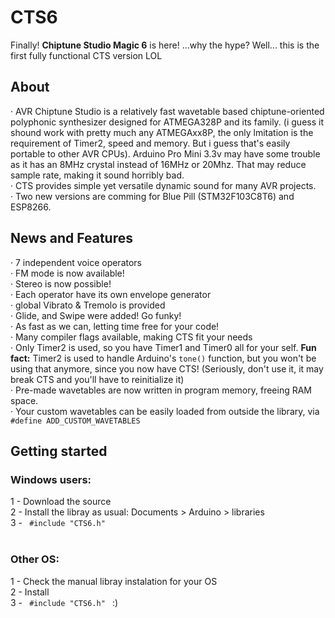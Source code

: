 # CTS6
Finally! **Chiptune Studio Magic 6** is here! ...why the hype? Well... this is the first fully functional CTS version LOL

## About
· AVR Chiptune Studio is a relatively fast wavetable based chiptune-oriented polyphonic synthesizer designed for ATMEGA328P and its family. (i guess it shound work with pretty much any ATMEGAxx8P, the only lmitation is the requirement of Timer2, speed and memory. But i guess that's easily portable to other AVR CPUs). Arduino Pro Mini 3.3v may have some trouble as it has an 8MHz crystal instead of 16MHz or 20Mhz. That may reduce sample rate, making it sound horribly bad. 
<br> · CTS provides simple yet versatile dynamic sound for many AVR projects.
<br> · Two new versions are comming for Blue Pill (STM32F103C8T6) and ESP8266. 

## News and Features
 · 7 independent voice operators<br>
 · FM mode is now available!<br>
 · Stereo is now possible!<br>
 · Each operator have its own envelope generator<br>
 · global Vibrato & Tremolo is provided <br>
 · Glide, and Swipe were added! Go funky!<br>
 · As fast as we can, letting time free for your code!<br>
 · Many compiler flags available, making CTS fit your needs<br>
 · Only Timer2 is used, so you have Timer1 and Timer0 all for your self. **Fun fact:** Timer2 is used to handle Arduino's <code>tone()</code> function, but you won't be using that anymore, since you now have CTS! (Seriously, don't use it, it may break CTS and you'll have to reinitialize it)<br>
 · Pre-made wavetables are now written in program memory, freeing RAM space.<br>
 · Your custom wavetables can be easily loaded from outside the library, via <code>#define ADD_CUSTOM_WAVETABLES</code><br>
 
 ## Getting started
 ### Windows users:
 1 - Download the source <br>
 2 - Install the libray as usual: Documents > Arduino > libraries <br>
 3 - <code> #include "CTS6.h" </code> <br>
 ### Other OS:
 1 - Check the manual libray instalation for your OS <br>
 2 - Install <br>
 3 - <code> #include "CTS6.h" </code> :) <br>
 
 
